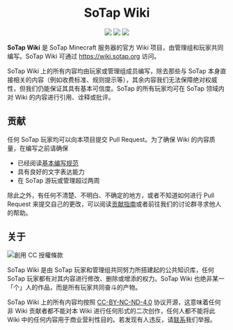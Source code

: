 <h1 align=center>SoTap Wiki</h1>
<p align=center>
<img src="https://img.shields.io/badge/poweredby-sotapmc-blue"/>
<img src="https://img.shields.io/badge/license-CC%20BY--NC--ND%204.0-brightgreen"/>
<img src="https://img.shields.io/badge/site-clickhere-009688"/>
</p>

**SoTap Wiki** 是 SoTap Minecraft 服务器的官方 Wiki 项目，由管理组和玩家共同编写。SoTap Wiki 可通过 https://wiki.sotap.org 访问。

SoTap Wiki 上的所有内容均由玩家或管理组成员编写，除去那些与 SoTap 本身直接相关的内容（例如收费标准、规则提示等），其余内容我们无法保障绝对权威性，但我们仍能保证其具有基本可信度。SoTap 的所有玩家均可在 SoTap 领域内对 Wiki 的内容进行引用、诠释或批评。

## 贡献

任何 SoTap 玩家均可以向本项目提交 Pull Request。为了确保 Wiki 的内容质量，在编写之前请确保

- 已经阅读[基本编写规范](https://book.sotap.org/#/wiki/manual)
- 具有良好的文字表达能力
- 在 SoTap 游玩或管理超过两周

除此之外，有任何不清楚、不明白、不确定的地方，或者不知道如何进行 Pull Request 来提交自己的更改，可以阅读[贡献指南](https://book.sotap.org/#/wiki/contribution)或者前往我们的讨论群寻求他人的帮助。

## 关于

<img alt="創用 CC 授權條款" style="border-width:0" src="https://licensebuttons.net/l/by-nc-nd/4.0/88x31.png" />

SoTap Wiki 是由 SoTap 玩家和管理组共同努力所搭建起的公共知识库，任何 SoTap 玩家都有对其内容进行修改、删除或增添的权力。SoTap Wiki 也绝非某一「个」人的作品，而是所有玩家共同奋斗的产物。

SoTap Wiki 上的所有内容均按照 [CC-BY-NC-ND-4.0](https://creativecommons.org/licenses/by-nc-nd/4.0/deed.zh) 协议开源，这意味着任何非 Wiki 贡献者都不能对本 Wiki 进行任何形式的二次创作，任何人都不能将此 Wiki 中的任何内容用于商业营利性目的。若发现有人违反，请[联系](https://g.sotap.org/t/support)我们举报。
